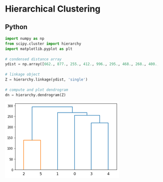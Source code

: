 # Hierarchical Clustering

## Python

```python
import numpy as np
from scipy.cluster import hierarchy
import matplotlib.pyplot as plt

# condensed distance array
ydist = np.array([662., 877., 255., 412., 996., 295., 468., 268., 400., 754., 564., 138., 219., 869., 669.])

# linkage object
Z = hierarchy.linkage(ydist, 'single')

# compute and plot dendrogram
dn = hierarchy.dendrogram(Z)
```

![BBGWiki edit online tutorial](assets/images/hierarchical_clustering.jpg)
